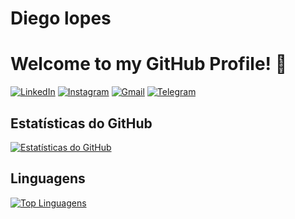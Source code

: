 # Diego lopes
# Welcome to my GitHub Profile! 👋


[![LinkedIn](https://img.shields.io/badge/LinkedIn-0077B5?style=for-the-badge&logo=linkedin&logoColor=white)](https://www.linkedin.com/in/diegolopes00/)
[![Instagram](https://img.shields.io/badge/-Instagram-%23E4405F?style=for-the-badge&logo=instagram&logoColor=white)](https://www.instagram.com/dieg0lopess/)
[![Gmail](https://img.shields.io/badge/Gmail-333333?style=for-the-badge&logo=gmail&logoColor=red)](mailto:diegolpes77@gmail.com)
[![Telegram](https://img.shields.io/badge/Telegram-000?style=for-the-badge&logo=telegram&logoColor=2CA5E0)](https://t.me/Diegolopes1)


## Estatísticas do GitHub
[![Estatísticas do GitHub](https://github-readme-stats.vercel.app/api?username=Mrdiegolopes&show_icons=true&theme=radical)](https://github.com/anuraghazra/github-readme-stats)


## Linguagens
[![Top Linguagens](https://github-readme-stats.vercel.app/api/top-langs/?username=Mrdiegolopes&layout=compact&theme=radical)](https://github.com/anuraghazra/github-readme-stats)

